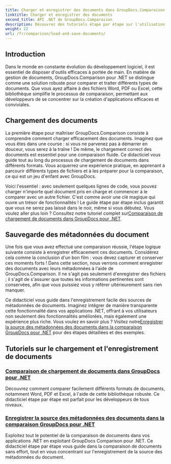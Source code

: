 ```yaml
---
title: Charger et enregistrer des documents dans GroupDocs.Comparaison pour .NET
linktitle: Charger et enregistrer des documents
second_title: API .NET de GroupDocs.Comparaison
description: Découvrez des tutoriels étape par étape sur l'utilisation de GroupDocs.Comparison pour .NET pour charger et enregistrer des documents de manière efficace. Idéal pour les développeurs cherchant à rationaliser les comparaisons de documents.
weight: 22
url: /fr/comparison/load-and-save-documents/
---
```

## Introduction

Dans le monde en constante évolution du développement logiciel, il est essentiel de disposer d'outils efficaces à portée de main. En matière de gestion de documents, GroupDocs.Comparison pour .NET se distingue comme une solution robuste pour comparer et traiter différents types de documents. Que vous ayez affaire à des fichiers Word, PDF ou Excel, cette bibliothèque simplifie le processus de comparaison, permettant aux développeurs de se concentrer sur la création d'applications efficaces et conviviales.

## Chargement des documents

La première étape pour maîtriser GroupDocs.Comparison consiste à comprendre comment charger efficacement des documents. Imaginez que vous êtes dans une course : si vous ne parvenez pas à démarrer en douceur, vous serez à la traîne ! De même, le chargement correct des documents est essentiel pour une comparaison fluide. Ce didacticiel vous guide tout au long du processus de chargement de documents dans différents formats. Vous acquerrez une expérience pratique, en apprenant à parcourir différents types de fichiers et à les préparer pour la comparaison, ce qui est un jeu d'enfant avec GroupDocs.

Voici l'essentiel : avec seulement quelques lignes de code, vous pouvez charger n'importe quel document pris en charge et commencer à le comparer avec un autre fichier. C'est comme avoir une clé magique qui ouvre un trésor de fonctionnalités ! Le guide étape par étape inclus garantit que vous ne serez pas laissé dans le noir, même si vous débutez. Vous voulez aller plus loin ? Consultez notre tutoriel complet sur[Comparaison de chargement de documents dans GroupDocs pour .NET](./load-documents/).

## Sauvegarde des métadonnées du document

Une fois que vous avez effectué une comparaison réussie, l'étape logique suivante consiste à enregistrer efficacement ces documents. Considérez cela comme la conclusion d'un bon film : vous devez capturer et conserver ces moments forts ! Dans cette section, nous verrons comment enregistrer des documents avec leurs métadonnées à l'aide de GroupDocs.Comparison. Il ne s'agit pas seulement d'enregistrer des fichiers ; il s'agit de s'assurer que toutes les informations pertinentes sont conservées, afin que vous puissiez vous y référer ultérieurement sans rien manquer.

Ce didacticiel vous guide dans l'enregistrement facile des sources de métadonnées de documents. Imaginez intégrer de manière transparente cette fonctionnalité dans vos applications .NET, offrant à vos utilisateurs non seulement des fonctionnalités améliorées, mais également une expérience plus riche. Vous voulez en savoir plus ? Visitez notre[Enregistrer la source des métadonnées des documents dans la comparaison GroupDocs pour .NET](./save-documents-metadata-source/) pour des étapes détaillées et des exemples.

## Tutoriels sur le chargement et l'enregistrement de documents
### [Comparaison de chargement de documents dans GroupDocs pour .NET](./load-documents/)
Découvrez comment comparer facilement différents formats de documents, notamment Word, PDF et Excel, à l'aide de cette bibliothèque robuste. Ce didacticiel étape par étape est parfait pour les développeurs de tous niveaux.
### [Enregistrer la source des métadonnées des documents dans la comparaison GroupDocs pour .NET](./save-documents-metadata-source/)
Exploitez tout le potentiel de la comparaison de documents dans vos applications .NET en exploitant GroupDocs Comparison pour .NET. Ce didacticiel étape par étape vous guide dans la comparaison de documents sans effort, tout en vous concentrant sur l'enregistrement de la source des métadonnées du document.